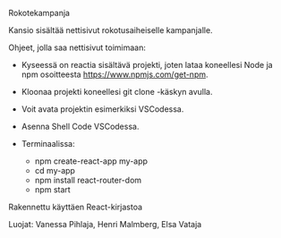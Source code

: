 Rokotekampanja

Kansio sisältää nettisivut rokotusaiheiselle kampanjalle.


Ohjeet, jolla saa nettisivut toimimaan:

- Kyseessä on reactia sisältävä projekti, joten lataa koneellesi Node ja npm osoitteesta https://www.npmjs.com/get-npm. 

- Kloonaa projekti koneellesi git clone -käskyn avulla.

- Voit avata projektin esimerkiksi VSCodessa.

- Asenna Shell Code  VSCodessa.

- Terminaalissa:
  - npm create-react-app my-app
  - cd my-app
  - npm install react-router-dom
  - npm start

Rakennettu käyttäen React-kirjastoa

Luojat: Vanessa Pihlaja, Henri Malmberg, Elsa Vataja

